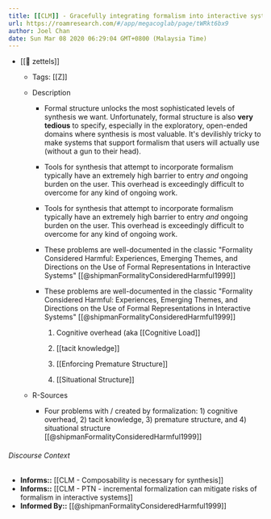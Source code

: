 ```yaml
---
title: [[CLM]] - Gracefully integrating formalism into interactive systems is hard
url: https://roamresearch.com/#/app/megacoglab/page/tWRkt6bx9
author: Joel Chan
date: Sun Mar 08 2020 06:29:04 GMT+0800 (Malaysia Time)
---
```


- [[🌲 zettels]]

    - Tags: [[Z]]

    - Description

        - Formal structure unlocks the most sophisticated levels of synthesis we want. Unfortunately, formal structure is also **very tedious** to specify, especially in the exploratory, open-ended domains where synthesis is most valuable. It's devilishly tricky to make systems that support formalism that users will actually use (without a gun to their head).

        - Tools for synthesis that attempt to incorporate formalism typically have an extremely high barrier to entry *and* ongoing burden on the user. This overhead is exceedingly difficult to overcome for any kind of ongoing work.

        - Tools for synthesis that attempt to incorporate formalism typically have an extremely high barrier to entry *and* ongoing burden on the user. This overhead is exceedingly difficult to overcome for any kind of ongoing work.

        - These problems are well-documented in the classic "Formality Considered Harmful: Experiences, Emerging Themes, and Directions on the Use of Formal Representations in Interactive Systems" [[@shipmanFormalityConsideredHarmful1999]]

        - These problems are well-documented in the classic "Formality Considered Harmful: Experiences, Emerging Themes, and Directions on the Use of Formal Representations in Interactive Systems" [[@shipmanFormalityConsideredHarmful1999]]

            1. Cognitive overhead (aka [[Cognitive Load]]

            1. [[tacit knowledge]]

            1. [[Enforcing Premature Structure]]

            1. [[Situational Structure]]

    - R-Sources

        - Four problems with / created by formalization: 1) cognitive overhead, 2) tacit knowledge, 3) premature structure, and 4) situational structure [[@shipmanFormalityConsideredHarmful1999]]

###### Discourse Context

- **Informs::** [[CLM - Composability is necessary for synthesis]]
- **Informs::** [[CLM - PTN - incremental formalization can mitigate risks of formalism in interactive systems]]
- **Informed By::** [[@shipmanFormalityConsideredHarmful1999]]
